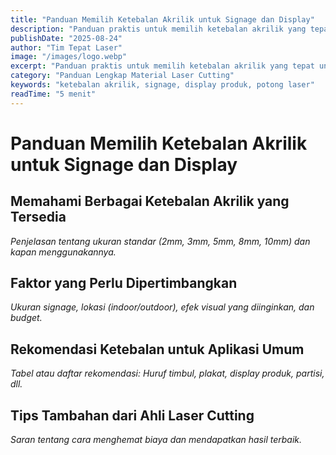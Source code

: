 ```yaml
---
title: "Panduan Memilih Ketebalan Akrilik untuk Signage dan Display"
description: "Panduan praktis untuk memilih ketebalan akrilik yang tepat untuk signage, display produk, dan kebutuhan lainnya agar hasil optimal dan tahan lama."
publishDate: "2025-08-24"
author: "Tim Tepat Laser"
image: "/images/logo.webp"
excerpt: "Panduan praktis untuk memilih ketebalan akrilik yang tepat untuk signage, display produk, dan kebutuhan lainnya agar hasil optimal dan tahan lama."
category: "Panduan Lengkap Material Laser Cutting"
keywords: "ketebalan akrilik, signage, display produk, potong laser"
readTime: "5 menit"
---
```


# Panduan Memilih Ketebalan Akrilik untuk Signage dan Display

## Memahami Berbagai Ketebalan Akrilik yang Tersedia
*Penjelasan tentang ukuran standar (2mm, 3mm, 5mm, 8mm, 10mm) dan kapan menggunakannya.*

## Faktor yang Perlu Dipertimbangkan
*Ukuran signage, lokasi (indoor/outdoor), efek visual yang diinginkan, dan budget.*

## Rekomendasi Ketebalan untuk Aplikasi Umum
*Tabel atau daftar rekomendasi: Huruf timbul, plakat, display produk, partisi, dll.*

## Tips Tambahan dari Ahli Laser Cutting
*Saran tentang cara menghemat biaya dan mendapatkan hasil terbaik.*
